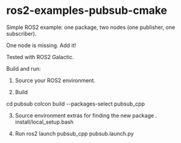 # ros2-examples-pubsub-cmake
Simple ROS2 example: one package, two nodes (one publisher, one subscriber).

One node is missing. Add it!

Tested with ROS2 Galactic.



Build and run:


1. Source your ROS2 environment.

2. Build

cd pubsub 
colcon build --packages-select pubsub_cpp

3. Source environment extras for finding the new package
. install/local_setup.bash 

4. Run
ros2 launch pubsub_cpp pubsub.launch.py
